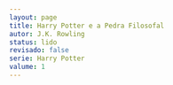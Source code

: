 ```yaml
---
layout: page
title: Harry Potter e a Pedra Filosofal
autor: J.K. Rowling
status: lido
revisado: false
serie: Harry Potter
valume: 1
---
```

